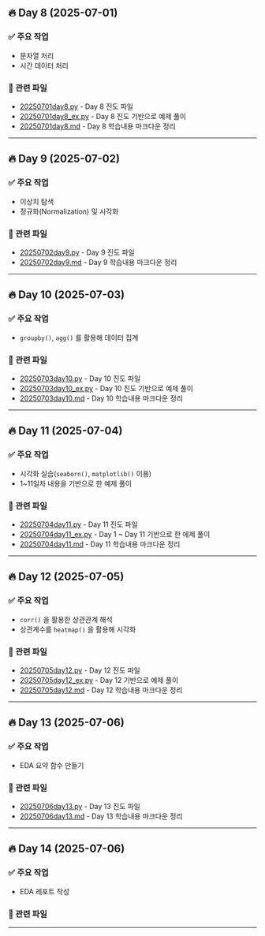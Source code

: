## 🔥 Day 8 (2025-07-01)

### ✅ 주요 작업
- 문자열 처리
- 시간 데이터 처리

### 📂 관련 파일
- [20250701day8.py](day1/20250701day8.py) - Day 8 진도 파일
- [20250701day8_ex.py](day1/20250701day8_ex.py) - Day 8 진도 기반으로 예제 풀이
- [20250701day8.md](day1/20250701day8.md) - Day 8 학습내용 마크다운 정리
---

## 🔥 Day 9 (2025-07-02)

### ✅ 주요 작업
- 이상치 탐색
- 정규화(Normalization) 및 시각화

### 📂 관련 파일
- [20250702day9.py](day2/20250702day9.py) - Day 9 진도 파일
- [20250702day9.md](day2/20250702day9.md) - Day 9 학습내용 마크다운 정리
---

## 🔥 Day 10 (2025-07-03)

### ✅ 주요 작업
- `groupby()`, `agg()` 를 활용해 데이터 집계

### 📂 관련 파일
- [20250703day10.py](day3/20250703day10.py) - Day 10 진도 파일
- [20250703day10_ex.py](day3/20250703day10_ex.py) - Day 10 진도 기반으로 예제 풀이
- [20250703day10.md](day3/20250703day10.md) - Day 10 학습내용 마크다운 정리
----
## 🔥 Day 11 (2025-07-04)

### ✅ 주요 작업
- 시각화 실습(`seaborn()`, `matplotlib()` 이용)
- 1~11일차 내용을 기반으로 한 예제 풀이

### 📂 관련 파일
- [20250704day11.py](day4/20250704day11.py) - Day 11 진도 파일
- [20250704day11_ex.py](day4/20250704day11_ex.py) - Day 1 ~ Day 11 기반으로 한 에제 풀이
- [20250704day11.md](day4/20250704day11.md) - Day 11 학습내용 마크다운 정리
---
## 🔥 Day 12 (2025-07-05)

### ✅ 주요 작업
- `corr()` 을 활용한 상관관계 해석
- 상관계수를 `heatmap()` 을 활용해 시각화

### 📂 관련 파일
- [20250705day12.py](day5/20250705day12.py) - Day 12 진도 파일
- [20250705day12_ex.py](day5/20250705day12_ex.py) - Day 12 기반으로 예제 풀이
- [20250705day12.md](day5/20250705day12.md) - Day 12 학습내용 마크다운 정리

---
## 🔥 Day 13 (2025-07-06)

### ✅ 주요 작업
- EDA 요약 함수 만들기

### 📂 관련 파일
- [20250706day13.py](day6/20250706day13.py) - Day 13 진도 파일
- [20250706day13.md](day6/20250706day13.md) - Day 13 학습내용 마크다운 정리
---
## 🔥 Day 14 (2025-07-06)

### ✅ 주요 작업
- EDA 레포트 작성
### 📂 관련 파일

---




